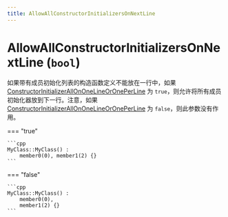 ```yaml
---
title: AllowAllConstructorInitializersOnNextLine
---
```


# AllowAllConstructorInitializersOnNextLine (`bool`)

如果带有成员初始化列表的构造函数定义不能放在一行中，如果 [ConstructorInitializerAllOnOneLineOrOnePerLine](../ConstructorInitializerAllOnOneLineOrOnePerLine) 为 `true`，则允许将所有成员初始化器放到下一行。注意，如果 [ConstructorInitializerAllOnOneLineOrOnePerLine](../ConstructorInitializerAllOnOneLineOrOnePerLine) 为 `false`，则此参数没有作用。

=== "true"

    ```cpp
    MyClass::MyClass() :
        member0(0), member1(2) {}
    ```

=== "false"

    ```cpp
    MyClass::MyClass() :
        member0(0),
        member1(2) {}
    ```
